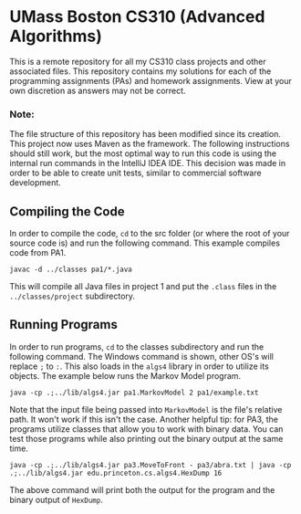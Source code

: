 # UMass Boston CS310 (Advanced Algorithms)
This is a remote repository for all my CS310 class projects and other associated files. This repository contains my solutions for each of the programming assignments (PAs) and homework assignments. View at your own discretion as answers may not be correct.

### Note:
The file structure of this repository has been modified since its creation. This project now uses Maven as the framework. The following instructions should still work, but the most optimal way to run this code is using the internal run commands in the IntelliJ IDEA IDE. This decision was made in order to be able to create unit tests, similar to commercial software development.

## Compiling the Code
In order to compile the code, `cd` to the src folder (or where the root of your source code is) and run the following command. This example compiles code from PA1.

```console
javac -d ../classes pa1/*.java
```

This will compile all Java files in project 1 and put the `.class` files in the `../classes/project` subdirectory.

## Running Programs
In order to run programs, `cd` to the classes subdirectory and run the following command. The Windows command is shown, other OS's will replace `;` to `:`. This also loads in the `algs4` library in order to utilize its objects. The example below runs the Markov Model program.

```console
java -cp .;../lib/algs4.jar pa1.MarkovModel 2 pa1/example.txt
```

Note that the input file being passed into `MarkovModel` is the file's relative path. It won't work if this isn't the case. Another helpful tip: for PA3, the programs utilize classes that allow you to work with binary data. You can test those programs while also printing out the binary output at the same time.

```console
java -cp .;../lib/algs4.jar pa3.MoveToFront - pa3/abra.txt | java -cp .;../lib/algs4.jar edu.princeton.cs.algs4.HexDump 16
```

The above command will print both the output for the program and the binary output of `HexDump`.
